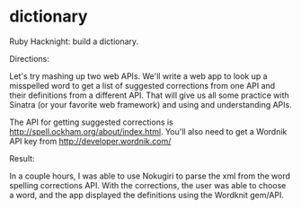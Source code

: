 dictionary
==========

Ruby Hacknight: build a dictionary.

Directions:

Let's try mashing up two web APIs.  We'll write a web app to look up a misspelled word  to get a list of suggested corrections from one API and their definitions from a different API.  That will give us all some practice with Sinatra (or your favorite web framework) and using and understanding APIs.

The API for getting suggested corrections is http://spell.ockham.org/about/index.html.  You'll also need to get a Wordnik API key from http://developer.wordnik.com/

Result: 

In a couple hours, I was able to use Nokugiri to parse the xml from the word spelling corrections API. With the corrections, the user was able to choose a word, and the app displayed the definitions using the Wordknit gem/API.